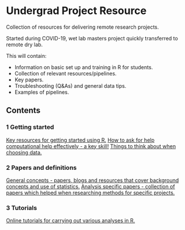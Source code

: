 # Undergrad Project Resource

Collection of resources for delivering remote research projects.

Started during COVID-19, wet lab masters project quickly transferred to remote dry lab.

This will contain:

* Information on basic set up and training in R for students.
* Collection of relevant resources/pipelines.
* Key papers.
* Troubleshooting (Q&As) and general data tips.
* Examples of pipelines.

## Contents

### 1 Getting started

[Key resources for getting started using R.](1_Getting_started/Key_resources.md)
[How to ask for help computational help effectively - a key skill!](1_Getting_started/How_to_ask_for_help.md)
[Things to think about when choosing data.](1_Getting_started/Finding_your_data.md)

### 2 Papers and definitions

[General concepts - papers, blogs and resources that cover background concepts and use of statistics.](2_Papers_and_definitions/General_concepts.md)
[Analysis specific papers - collection of papers which helped when researching methods for specific projects.](2_Papers_and_definitions/Analysis_specific_papers.md)

### 3 Tutorials

[Online tutorials for carrying out various analyses in R.](3_Tutorials/Online_tutorials.md)
